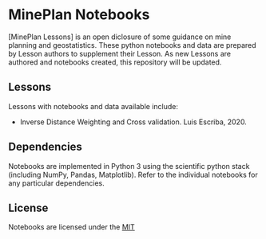 # MinePlan Notebooks

[MinePlan Lessons] is an open diclosure of some guidance on mine planning and geostatistics. These python notebooks and data are prepared by Lesson authors to supplement their Lesson. As new Lessons are authored and notebooks created, this repository will be updated.

## Lessons

Lessons with notebooks and data available include:

* Inverse Distance Weighting and Cross validation. Luis Escriba, 2020.

## Dependencies

Notebooks are implemented in Python 3 using the scientific python stack (including NumPy, Pandas, Matplotlib). Refer to the individual notebooks for any particular dependencies.

## License

Notebooks are licensed under the [MIT](LICENSE)
